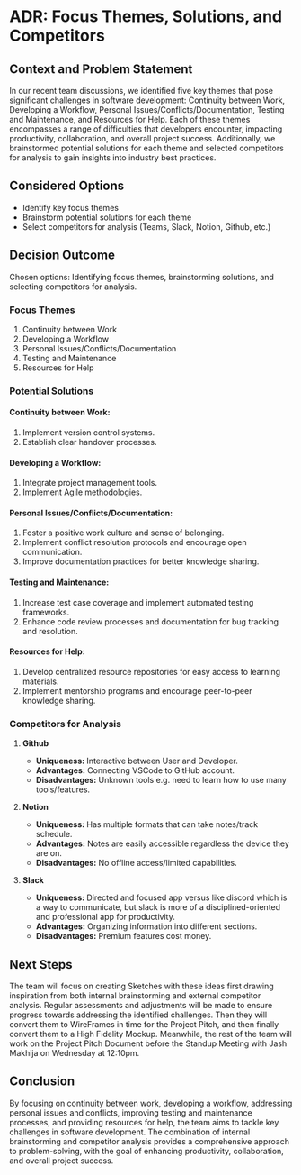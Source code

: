 # ADR: Focus Themes, Solutions, and Competitors

## Context and Problem Statement

In our recent team discussions, we identified five key themes that pose significant challenges in software development: Continuity between Work, Developing a Workflow, Personal Issues/Conflicts/Documentation, Testing and Maintenance, and Resources for Help. Each of these themes encompasses a range of difficulties that developers encounter, impacting productivity, collaboration, and overall project success. Additionally, we brainstormed potential solutions for each theme and selected competitors for analysis to gain insights into industry best practices.

## Considered Options

* Identify key focus themes
* Brainstorm potential solutions for each theme
* Select competitors for analysis (Teams, Slack, Notion, Github, etc.)

## Decision Outcome

Chosen options: Identifying focus themes, brainstorming solutions, and selecting competitors for analysis.

### Focus Themes

1. Continuity between Work
2. Developing a Workflow
3. Personal Issues/Conflicts/Documentation
4. Testing and Maintenance
5. Resources for Help

### Potential Solutions

#### Continuity between Work:
1. Implement version control systems.
2. Establish clear handover processes.

#### Developing a Workflow:
1. Integrate project management tools.
2. Implement Agile methodologies.

#### Personal Issues/Conflicts/Documentation:
1. Foster a positive work culture and sense of belonging.
2. Implement conflict resolution protocols and encourage open communication.
3. Improve documentation practices for better knowledge sharing.

#### Testing and Maintenance:
1. Increase test case coverage and implement automated testing frameworks.
2. Enhance code review processes and documentation for bug tracking and resolution.

#### Resources for Help:
1. Develop centralized resource repositories for easy access to learning materials.
2. Implement mentorship programs and encourage peer-to-peer knowledge sharing.

### Competitors for Analysis

1. **Github**
   - **Uniqueness:** Interactive between User and Developer.
   - **Advantages:** Connecting VSCode to GitHub account.
   - **Disadvantages:** Unknown tools e.g. need to learn how to use many tools/features.

2. **Notion**
   - **Uniqueness:** Has multiple formats that can take notes/track schedule.
   - **Advantages:** Notes are easily accessible regardless the device they are on.
   - **Disadvantages:** No offline access/limited capabilities.

3. **Slack**
   - **Uniqueness:** Directed and focused app versus like discord which is a way to communicate, but slack is more of a disciplined-oriented and professional app for productivity.
   - **Advantages:** Organizing information into different sections.
   - **Disadvantages:** Premium features cost money.

## Next Steps

The team will focus on creating Sketches with these ideas first drawing inspiration from both internal brainstorming and external competitor analysis. Regular assessments and adjustments will be made to ensure progress towards addressing the identified challenges. Then they will convert them to WireFrames in time for the Project Pitch, and then finally convert them to a High Fidelity Mockup. Meanwhile, the rest of the team will 
work on the Project Pitch Document before the Standup Meeting with Jash Makhija on Wednesday at 12:10pm.


## Conclusion

By focusing on continuity between work, developing a workflow, addressing personal issues and conflicts, improving testing and maintenance processes, and providing resources for help, the team aims to tackle key challenges in software development. The combination of internal brainstorming and competitor analysis provides a comprehensive approach to problem-solving, with the goal of enhancing productivity, collaboration, and overall project success.
